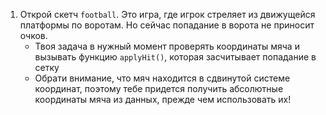 1. Открой скетч `football`. Это игра, где игрок стреляет из движущейся платформы по воротам. 
Но сейчас попадание в ворота не приносит очков.
   * Твоя задача в нужный момент проверять координаты мяча и вызывать функцию `applyHit()`, которая засчитывает попадание в сетку
   * Обрати внимание, что мяч находится в сдвинутой системе координат, поэтому тебе придется получить абсолютные координаты мяча из данных, прежде чем использовать их!
